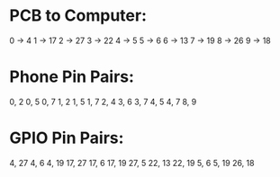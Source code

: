 # PCB to Computer:

0 -> 4
1 -> 17
2 -> 27
3 -> 22
4 -> 5
5 -> 6
6 -> 13
7 -> 19
8 -> 26
9 -> 18

# Phone Pin Pairs:

0, 2
0, 5
0, 7
1, 2
1, 5
1, 7
2, 4
3, 6
3, 7
4, 5
4, 7
8, 9

# GPIO Pin Pairs:

4, 27
4, 6
4, 19
17, 27
17, 6
17, 19
27, 5
22, 13
22, 19
5, 6
5, 19
26, 18
